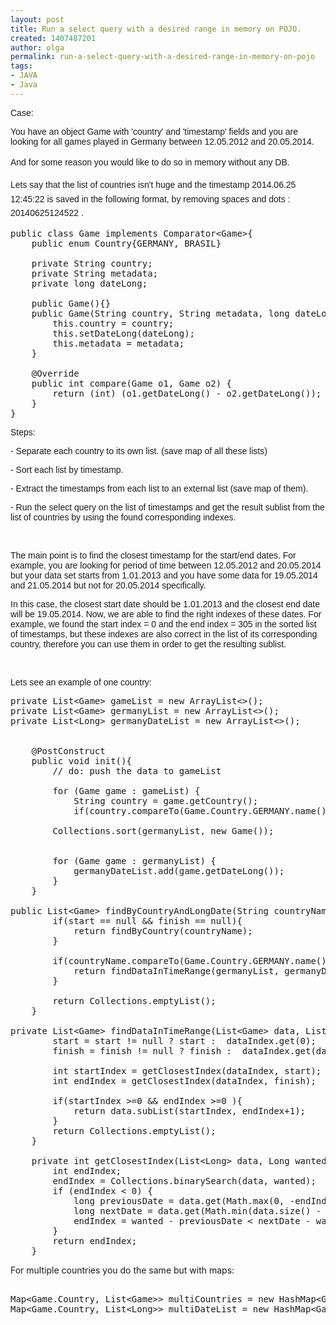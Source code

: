 ```yaml
---
layout: post
title: Run a select query with a desired range in memory on POJO.
created: 1407487201
author: olga
permalink: run-a-select-query-with-a-desired-range-in-memory-on-pojo
tags:
- JAVA
- Java
---
```

<p style="margin-bottom: 0in"><span style="font-size:14px;"><span style="font-family:tahoma,geneva,sans-serif;">Case:</span></span></p>

<p style="margin-bottom: 0in"><span style="font-size:14px;"><span style="font-family:tahoma,geneva,sans-serif;">You have an object Game with &#39;country&#39; and &#39;timestamp&#39; fields and you are looking for all games played in Germany between 12.05.2012 and 20.05.2014.</span></span></p>

<p style="margin-bottom: 0in"><span style="font-size:14px;"><span style="font-family:tahoma,geneva,sans-serif;"><span style="line-height: 1.6em;">And for some reason you would like to do so in memory without any DB.</span></span></span></p>

<p style="margin-bottom: 0in"><span style="font-size:14px;"><span style="font-family:tahoma,geneva,sans-serif;"><span style="line-height: 1.6em;">Lets say that the list of countries isn&#39;t huge and the timestamp 2014.06.25 12:45:22 is saved in the following format, by removing spaces and dots : 20140625124522 .</span></span></span></p>

<pre>
public class Game implements Comparator&lt;Game&gt;{
    public enum Country{GERMANY, BRASIL} 

    private String country;
    private String metadata;
    private long dateLong;
    
    public Game(){}
    public Game(String country, String metadata, long dateLong) {
        this.country = country;
        this.setDateLong(dateLong);
        this.metadata = metadata;
    }

    @Override
    public int compare(Game o1, Game o2) { 
        return (int) (o1.getDateLong() - o2.getDateLong()); 
    }
}</pre>

<p style="margin-bottom: 0in"><span style="font-size:14px;"><span style="font-family:tahoma,geneva,sans-serif;"><em><span style="font-style: normal">Steps:</span></em></span></span></p>

<p style="margin-bottom: 0in"><span style="font-size:14px;"><span style="font-family:tahoma,geneva,sans-serif;"><em><span style="font-style: normal">- Separate each country to </span></em><em><span style="font-style: normal">its</span></em><em><span style="font-style: normal"> own list. (save map of all these lists) </span></em></span></span></p>

<p style="margin-bottom: 0in"><span style="font-size:14px;"><span style="font-family:tahoma,geneva,sans-serif;"><em><span style="font-style: normal">- Sort each list by timestamp.</span></em></span></span></p>

<p style="margin-bottom: 0in"><span style="font-size:14px;"><span style="font-family:tahoma,geneva,sans-serif;"><em><span style="font-style: normal">- Extract the timestamps from each list to </span></em><em><span style="font-style: normal">an </span></em><em><span style="font-style: normal">external list (save map of them).</span></em></span></span></p>

<p style="margin-bottom: 0in"><span style="font-size:14px;"><span style="font-family:tahoma,geneva,sans-serif;"><em><span style="font-style: normal">- </span></em><em><span style="font-style: normal">Run the select query on the list of timestamps and get the result sublist from the list </span></em><em><span style="font-style: normal">of </span></em><em><span style="font-style: normal">countries by using the found </span></em><em><span style="font-style: normal">corresponding </span></em><em><span style="font-style: normal">indexes.</span></em></span></span></p>

<p style="margin-bottom: 0in">&nbsp;</p>

<p style="margin-bottom: 0in"><span style="font-size:14px;"><span style="font-family:tahoma,geneva,sans-serif;"><em><span style="font-style: normal">The main point i</span></em><em><span style="font-style: normal">s</span></em><em><span style="font-style: normal"> to find the closest timestamp for the start/end date</span></em><em><span style="font-style: normal">s</span></em><em><span style="font-style: normal">. For example, you </span></em><em><span style="font-style: normal">are </span></em><em><span style="font-style: normal">look</span></em><em><span style="font-style: normal">ing</span></em><em><span style="font-style: normal"> for period </span></em><em><span style="font-style: normal">of time between</span></em><em><span style="font-style: normal"> </span></em><em><span style="font-style: normal">12.05.2012 </span></em><em><span style="font-style: normal">and </span></em><em><span style="font-style: normal">20.05.2014</span></em><em><span style="font-style: normal"> but your data </span></em><em><span style="font-style: normal">set </span></em><em><span style="font-style: normal">starts from 1.01.2013 and you have some data for 19</span></em><em><span style="font-style: normal">.05.2014 </span></em><em><span style="font-style: normal">and </span></em><em><span style="font-style: normal">2</span></em><em><span style="font-style: normal">1</span></em><em><span style="font-style: normal">.05.2014 </span></em><em><span style="font-style: normal">but not f</span></em><em><span style="font-style: normal">or</span></em><em><span style="font-style: normal"> </span></em><em><span style="font-style: normal">20.05.2014 </span></em><em><span style="font-style: normal">specifically. </span></em></span></span></p>

<p style="margin-bottom: 0in"><span style="font-size:14px;"><span style="font-family:tahoma,geneva,sans-serif;"><em><span style="font-style: normal">In this case, the closest start date </span></em><em><span style="font-style: normal">should</span></em><em><span style="font-style: normal"> be 1.01.2013 and the closest end date will be 19</span></em><em><span style="font-style: normal">.05.2014. </span></em><em><span style="font-style: normal">Now, we are able to find the right indexes of these da</span></em><em><span style="font-style: normal">te</span></em><em><span style="font-style: normal">s. </span></em><em><span style="font-style: normal">For example, we found the start index = 0 and the end index = 305 in the sorted list of timestamps, but these indexes are also </span></em><em><span style="font-style: normal">correct</span></em><em><span style="font-style: normal"> in the list </span></em><em><span style="font-style: normal">of its corresponding</span></em><em><span style="font-style: normal"> country,</span></em><em><span style="font-style: normal"> therefore you can use them in order to get the resulting sublist.</span></em></span></span></p>

<p style="margin-bottom: 0in">&nbsp;</p>

<p style="margin-bottom: 0in"><span style="font-size:14px;"><span style="font-family:tahoma,geneva,sans-serif;"><em><span style="font-style: normal">Lets see </span></em><em><span style="font-style: normal">an</span></em><em><span style="font-style: normal"> example of one country:</span></em></span></span></p>

<pre>
private List&lt;Game&gt; gameList = new ArrayList&lt;&gt;();
private List&lt;Game&gt; germanyList = new ArrayList&lt;&gt;();
private List&lt;Long&gt; germanyDateList = new ArrayList&lt;&gt;();
    

    @PostConstruct
    public void init(){
        // do: push the data to gameList
        
        for (Game game : gameList) { 
            String country = game.getCountry();
            if(country.compareTo(Game.Country.GERMANY.name().toLowerCase())==0)    {germanyList.add(game);}    

        Collections.sort(germanyList, new Game());
        

        for (Game game : germanyList) { 
            germanyDateList.add(game.getDateLong());
        }
    }

public List&lt;Game&gt; findByCountryAndLongDate(String countryName, Long start,Long finish) {
        if(start == null &amp;&amp; finish == null){
            return findByCountry(countryName);
        }
        
        if(countryName.compareTo(Game.Country.GERMANY.name().toLowerCase())==0){
            return findDataInTimeRange(germanyList, germanyDateList, start, finish);
        }

        return Collections.emptyList(); 
    }

private List&lt;Game&gt; findDataInTimeRange(List&lt;Game&gt; data, List&lt;Long&gt; dataIndex, Long start, Long finish) {
        start = start != null ? start :  dataIndex.get(0);
        finish = finish != null ? finish :  dataIndex.get(dataIndex.size()-1);
        
        int startIndex = getClosestIndex(dataIndex, start); 
        int endIndex = getClosestIndex(dataIndex, finish); 

        if(startIndex &gt;=0 &amp;&amp; endIndex &gt;=0 ){
            return data.subList(startIndex, endIndex+1);
        }
        return Collections.emptyList(); 
    }

    private int getClosestIndex(List&lt;Long&gt; data, Long wanted) {
        int endIndex;
        endIndex = Collections.binarySearch(data, wanted);
        if (endIndex &lt; 0) {
            long previousDate = data.get(Math.max(0, -endIndex - 2));
            long nextDate = data.get(Math.min(data.size() - 1, -endIndex - 1));
            endIndex = wanted - previousDate &lt; nextDate - wanted ? (Math.max(0, -endIndex - 2)) : Math.min(data.size() - 1, -endIndex - 1);
        }
        return endIndex;
    }</pre>

<p style="margin-bottom: 0in">For multiple countries you do the same but with maps:</p>

<pre style="margin-bottom: 0in;">

Map&lt;Game.Country, List&lt;Game&gt;&gt; multiCountries = new HashMap&lt;Game.Country, List&lt;Game&gt;&gt;();
Map&lt;Game.Country, List&lt;Long&gt;&gt; multiDateList = new HashMap&lt;Game.Country, List&lt;Long&gt;&gt;();</pre>

